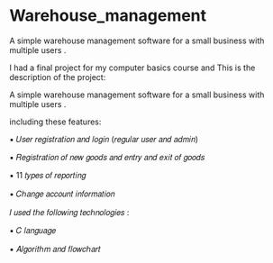 # Warehouse_management
A simple warehouse management software for a small business with multiple users .

I had a final project for my computer basics course and This is the description
of the project:

A simple warehouse management software for a small business with multiple
users .

including these features:

▪ 𝑈𝑠𝑒𝑟 𝑟𝑒𝑔𝑖𝑠𝑡𝑟𝑎𝑡𝑖𝑜𝑛 𝑎𝑛𝑑 𝑙𝑜𝑔𝑖𝑛 (𝑟𝑒𝑔𝑢𝑙𝑎𝑟 𝑢𝑠𝑒𝑟 𝑎𝑛𝑑 𝑎𝑑𝑚𝑖𝑛)

▪ 𝑅𝑒𝑔𝑖𝑠𝑡𝑟𝑎𝑡𝑖𝑜𝑛 𝑜𝑓 𝑛𝑒𝑤 𝑔𝑜𝑜𝑑𝑠 𝑎𝑛𝑑 𝑒𝑛𝑡𝑟𝑦 𝑎𝑛𝑑 𝑒𝑥𝑖𝑡 𝑜𝑓 𝑔𝑜𝑜𝑑𝑠

▪ 11 𝑡𝑦𝑝𝑒𝑠 𝑜𝑓 𝑟𝑒𝑝𝑜𝑟𝑡𝑖𝑛𝑔

▪ 𝐶ℎ𝑎𝑛𝑔𝑒 𝑎𝑐𝑐𝑜𝑢𝑛𝑡 𝑖𝑛𝑓𝑜𝑟𝑚𝑎𝑡𝑖𝑜𝑛

𝐼 𝑢𝑠𝑒𝑑 𝑡ℎ𝑒 𝑓𝑜𝑙𝑙𝑜𝑤𝑖𝑛𝑔 𝑡𝑒𝑐ℎ𝑛𝑜𝑙𝑜𝑔𝑖𝑒𝑠 :

▪ 𝐶 𝑙𝑎𝑛𝑔𝑢𝑎𝑔𝑒

▪ 𝐴𝑙𝑔𝑜𝑟𝑖𝑡ℎ𝑚 𝑎𝑛𝑑 𝑓𝑙𝑜𝑤𝑐ℎ𝑎𝑟𝑡
